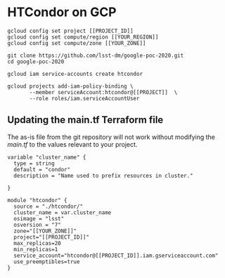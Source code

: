 # HTCondor on GCP

```
gcloud config set project [[PROJECT_ID]]
gcloud config set compute/region [[YOUR_REGION]]
gcloud config set compute/zone [[YOUR_ZONE]]
```

```
git clone https://github.com/lsst-dm/google-poc-2020.git
cd google-poc-2020
```

```
gcloud iam service-accounts create htcondor
```

```
gcloud projects add-iam-policy-binding \
       --member serviceAccount:htcondor@[[PROJECT]]  \
       --role roles/iam.serviceAccountUser
```


## Updating the main.tf Terraform file

The as-is file from the git repository will not work without modifying the _main.tf_ to the values relevant to your project. 

```
variable "cluster_name" {
  type = string
  default = "condor"
  description = "Name used to prefix resources in cluster."
  
}

module "htcondor" {
  source = "./htcondor/"
  cluster_name = var.cluster_name
  osimage = "lsst"
  osversion = "7"
  zone="[[YOUR_ZONE]]"
  project="[[PROJECT_ID]]"
  max_replicas=20
  min_replicas=1
  service_account="htcondor@[[PROJECT_ID]].iam.gserviceaccount.com"
  use_preemptibles=true
}
```
